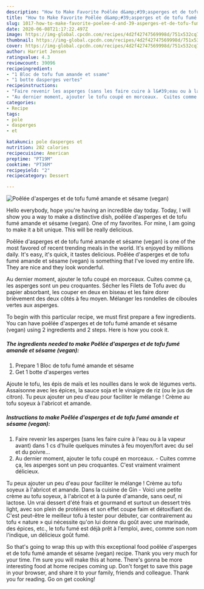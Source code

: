 ```yaml
---
description: "How to Make Favorite Poêlée d&amp;#39;asperges et de tofu fumé amande et sésame (vegan)"
title: "How to Make Favorite Poêlée d&amp;#39;asperges et de tofu fumé amande et sésame (vegan)"
slug: 1017-how-to-make-favorite-poelee-d-and-39-asperges-et-de-tofu-fume-amande-et-sesame-vegan
date: 2020-06-08T21:17:22.497Z
image: https://img-global.cpcdn.com/recipes/4d2f42747569998d/751x532cq70/poelee-dasperges-et-de-tofu-fume-amande-et-sesame-vegan-photo-principale-de-la-recette.jpg
thumbnail: https://img-global.cpcdn.com/recipes/4d2f42747569998d/751x532cq70/poelee-dasperges-et-de-tofu-fume-amande-et-sesame-vegan-photo-principale-de-la-recette.jpg
cover: https://img-global.cpcdn.com/recipes/4d2f42747569998d/751x532cq70/poelee-dasperges-et-de-tofu-fume-amande-et-sesame-vegan-photo-principale-de-la-recette.jpg
author: Harriet Jensen
ratingvalue: 4.3
reviewcount: 39096
recipeingredient:
- "1 Bloc de tofu fum amande et ssame"
- "1 botte dasperges vertes"
recipeinstructions:
- "Faire revenir les asperges (sans les faire cuire à l&#39;eau ou à la vapeur avant) dans 1 cs d&#39;huile quelques minutes à feu moyen/fort avec du sel et du poivre..."
- "Au dernier moment, ajouter le tofu coupé en morceaux.  Cuites comme ça, les asperges sont un peu croquantes. C&#39;est vraiment vraiment délicieux."
categories:
- Recipe
tags:
- pole
- dasperges
- et

katakunci: pole dasperges et 
nutrition: 282 calories
recipecuisine: American
preptime: "PT19M"
cooktime: "PT36M"
recipeyield: "2"
recipecategory: Dessert

---
```



![Poêlée d&#39;asperges et de tofu fumé amande et sésame (vegan)](https://img-global.cpcdn.com/recipes/4d2f42747569998d/751x532cq70/poelee-dasperges-et-de-tofu-fume-amande-et-sesame-vegan-photo-principale-de-la-recette.jpg)

Hello everybody, hope you're having an incredible day today. Today, I will show you a way to make a distinctive dish, poêlée d&#39;asperges et de tofu fumé amande et sésame (vegan). One of my favorites. For mine, I am going to make it a bit unique. This will be really delicious.

Poêlée d&#39;asperges et de tofu fumé amande et sésame (vegan) is one of the most favored of recent trending meals in the world. It's enjoyed by millions daily. It's easy, it's quick, it tastes delicious. Poêlée d&#39;asperges et de tofu fumé amande et sésame (vegan) is something that I've loved my entire life. They are nice and they look wonderful.

Au dernier moment, ajouter le tofu coupé en morceaux. Cuites comme ça, les asperges sont un peu croquantes. Sécher les Filets de Tofu avec du papier absorbant, les couper en deux en biseau et les faire dorer brièvement des deux côtés à feu moyen. Mélanger les rondelles de ciboules vertes aux asperges.


To begin with this particular recipe, we must first prepare a few ingredients. You can have poêlée d&#39;asperges et de tofu fumé amande et sésame (vegan) using 2 ingredients and 2 steps. Here is how you cook it.

<!--inarticleads1-->

##### The ingredients needed to make Poêlée d&#39;asperges et de tofu fumé amande et sésame (vegan):

1. Prepare 1 Bloc de tofu fumé amande et sésame
1. Get 1 botte d&#39;asperges vertes


Ajoute le tofu, les épis de maïs et les nouilles dans le wok de légumes verts. Assaisonne avec les épices, la sauce soja et le vinaigre de riz (ou le jus de citron). Tu peux ajouter un peu d&#39;eau pour faciliter le mélange ! Crème au tofu soyeux à l&#39;abricot et amande. 

<!--inarticleads2-->

##### Instructions to make Poêlée d&#39;asperges et de tofu fumé amande et sésame (vegan):

1. Faire revenir les asperges (sans les faire cuire à l&#39;eau ou à la vapeur avant) dans 1 cs d&#39;huile quelques minutes à feu moyen/fort avec du sel et du poivre...
1. Au dernier moment, ajouter le tofu coupé en morceaux.  - Cuites comme ça, les asperges sont un peu croquantes. C&#39;est vraiment vraiment délicieux.


Tu peux ajouter un peu d&#39;eau pour faciliter le mélange ! Crème au tofu soyeux à l&#39;abricot et amande. Dans la cuisine de Gin - Voici une petite crème au tofu soyeux, à l&#39;abricot et à la purée d&#39;amande, sans oeuf, ni lactose. Un vrai dessert d&#39;été frais et gourmand et surtout un dessert très light, avec son plein de protéines et son effet coupe faim et détoxifiant de. C&#39;est peut-être le meilleur tofu à tester pour débuter, car contrairement au tofu « nature » qui nécessite qu&#39;on lui donne du goût avec une marinade, des épices, etc., le tofu fumé est déjà prêt à l&#39;emploi, avec, comme son nom l&#39;indique, un délicieux goût fumé. 

So that's going to wrap this up with this exceptional food poêlée d&#39;asperges et de tofu fumé amande et sésame (vegan) recipe. Thank you very much for your time. I'm sure you will make this at home. There's gonna be more interesting food at home recipes coming up. Don't forget to save this page in your browser, and share it to your family, friends and colleague. Thank you for reading. Go on get cooking!
